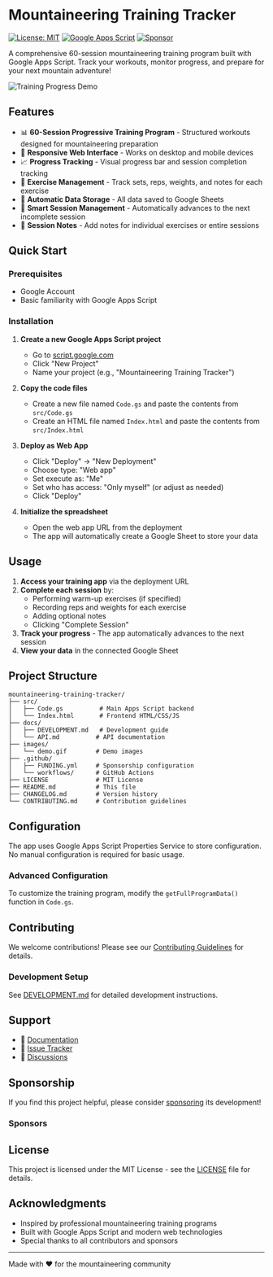 # Mountaineering Training Tracker

[![License: MIT](https://img.shields.io/badge/License-MIT-yellow.svg)](https://opensource.org/licenses/MIT)
[![Google Apps Script](https://img.shields.io/badge/Google%20Apps%20Script-4285F4?logo=google&logoColor=white)](https://developers.google.com/apps-script)
[![Sponsor](https://img.shields.io/badge/Sponsor-❤️-pink)](https://github.com/sponsors/yourusername)

A comprehensive 60-session mountaineering training program built with Google Apps Script. Track your workouts, monitor progress, and prepare for your next mountain adventure!

![Training Progress Demo](images/demo.gif)

## Features

- 📊 **60-Session Progressive Training Program** - Structured workouts designed for mountaineering preparation
- 📱 **Responsive Web Interface** - Works on desktop and mobile devices
- 📈 **Progress Tracking** - Visual progress bar and session completion tracking
- 💪 **Exercise Management** - Track sets, reps, weights, and notes for each exercise
- 🔄 **Automatic Data Storage** - All data saved to Google Sheets
- 🎯 **Smart Session Management** - Automatically advances to the next incomplete session
- 📝 **Session Notes** - Add notes for individual exercises or entire sessions

## Quick Start

### Prerequisites

- Google Account
- Basic familiarity with Google Apps Script

### Installation

1. **Create a new Google Apps Script project**
   - Go to [script.google.com](https://script.google.com)
   - Click "New Project"
   - Name your project (e.g., "Mountaineering Training Tracker")

2. **Copy the code files**
   - Create a new file named `Code.gs` and paste the contents from `src/Code.gs`
   - Create an HTML file named `Index.html` and paste the contents from `src/Index.html`

3. **Deploy as Web App**
   - Click "Deploy" → "New Deployment"
   - Choose type: "Web app"
   - Set execute as: "Me"
   - Set who has access: "Only myself" (or adjust as needed)
   - Click "Deploy"

4. **Initialize the spreadsheet**
   - Open the web app URL from the deployment
   - The app will automatically create a Google Sheet to store your data

## Usage

1. **Access your training app** via the deployment URL
2. **Complete each session** by:
   - Performing warm-up exercises (if specified)
   - Recording reps and weights for each exercise
   - Adding optional notes
   - Clicking "Complete Session"
3. **Track your progress** - The app automatically advances to the next session
4. **View your data** in the connected Google Sheet

## Project Structure

```
mountaineering-training-tracker/
├── src/
│   ├── Code.gs          # Main Apps Script backend
│   └── Index.html       # Frontend HTML/CSS/JS
├── docs/
│   ├── DEVELOPMENT.md   # Development guide
│   └── API.md          # API documentation
├── images/
│   └── demo.gif        # Demo images
├── .github/
│   ├── FUNDING.yml     # Sponsorship configuration
│   └── workflows/      # GitHub Actions
├── LICENSE             # MIT License
├── README.md           # This file
├── CHANGELOG.md        # Version history
└── CONTRIBUTING.md     # Contribution guidelines
```

## Configuration

The app uses Google Apps Script Properties Service to store configuration. No manual configuration is required for basic usage.

### Advanced Configuration

To customize the training program, modify the `getFullProgramData()` function in `Code.gs`.

## Contributing

We welcome contributions! Please see our [Contributing Guidelines](CONTRIBUTING.md) for details.

### Development Setup

See [DEVELOPMENT.md](docs/DEVELOPMENT.md) for detailed development instructions.

## Support

- 📖 [Documentation](docs/)
- 🐛 [Issue Tracker](https://github.com/yourusername/mountaineering-training-tracker/issues)
- 💬 [Discussions](https://github.com/yourusername/mountaineering-training-tracker/discussions)

## Sponsorship

If you find this project helpful, please consider [sponsoring](https://github.com/sponsors/yourusername) its development!

### Sponsors

<!-- sponsors -->
<!-- sponsors -->

## License

This project is licensed under the MIT License - see the [LICENSE](LICENSE) file for details.

## Acknowledgments

- Inspired by professional mountaineering training programs
- Built with Google Apps Script and modern web technologies
- Special thanks to all contributors and sponsors

---

Made with ❤️ for the mountaineering community